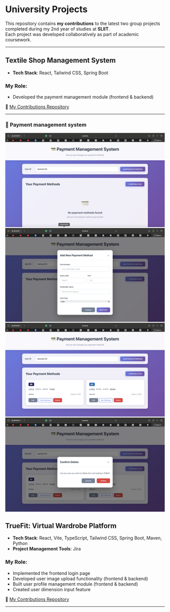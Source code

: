 #  University Projects

This repository contains **my contributions** to the latest two group projects completed during my 2nd year of studies at **SLIIT**.  
Each project was developed collaboratively as part of academic coursework.

---
##  Textile Shop Management System

- **Tech Stack**: React, Tailwind CSS, Spring Boot  

###  My Role:
- Developed the payment management module (frontend & backend)  

📁 [My Contributions Repository](https://github.com/mehan02/payment-management-System)

---
### 👤 Payment management system
![Payment management](./assets/payment.png)  
![payment](./assets/payment1.png)
![Payment management](./assets/payment2.png)  
![Payment management](./assets/payment3.png)  



##  TrueFit: Virtual Wardrobe Platform

- **Tech Stack**: React, Vite, TypeScript, Tailwind CSS, Spring Boot, Maven, Python  
- **Project Management Tools**: Jira

###  My Role:
- Implemented the frontend login page  
- Developed user image upload functionality (frontend & backend)  
- Built user profile management module (frontend & backend)  
- Created user dimension input feature  

📁 [My Contributions Repository](https://github.com/mehan02/SE-Project-Contribution-Repo)

---




